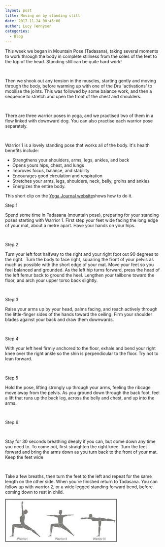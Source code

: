 ```yaml
---
layout: post
title: Moving on by standing still
date: 2017-11-24 08:43:00
author: Lucy Tennyson
categories:
  - Blog
---
```



This week we began in Mountain Pose (Tadasana), taking several moments to work through the body in complete stillness from the soles of the feet to the top of the head. Standing still can be quite hard work!

&nbsp;

Then we shook out any tension in the muscles, starting gently and moving through the body, before warming up with one of the Dru 'activations' to mobilise the joints. This was followed by some balance work, and then a sequence to stretch and open the front of the chest and shoulders.

&nbsp;

There are three warrior poses in yoga, and we practised two of them in a flow linked with downward dog. You can also practise each warrior pose separately.

&nbsp;

Warrior 1 is a lovely standing pose that works all of the body. It's health benefits include:

* Strengthens your shoulders, arms, legs, ankles, and back
* Opens yours hips, chest, and lungs
* Improves focus, balance, and stability
* Encourages good circulation and respiration
* Stretches your arms, legs, shoulders, neck, belly, groins and ankles
* Energizes the entire body.

This short clip on the [Yoga Journal website](https://www.yogajournal.com/poses/warrior-i-pose)shows how to do it.

Step 1

Spend some time in Tadasana (mountain pose), preparing for your standing poses starting with Warrior 1. First step your feet wide facing the long edge of your mat, about a metre apart. Have your hands on your hips.

&nbsp;

Step 2

Turn your left foot halfway to the right and your right foot out 90 degrees to the right.&nbsp; Turn the body to face right, squaring the front of your pelvis as much as possible with the short edge of your mat. Move your feet so you feel balanced and grounded. As the left hip turns forward, press the head of the left femur back to ground the heel. Lengthen your tailbone toward the floor, and arch your upper torso back slightly.

&nbsp;

Step 3

Raise your arms up by your head, palms facing, and reach actively through the little-finger sides of the hands toward the ceiling. Firm your shoulder blades against your back and draw them downwards.

&nbsp;

Step 4

With your left heel firmly anchored to the floor, exhale and bend your right knee over the right ankle so the shin is perpendicular to the floor. Try not to lean forward.

&nbsp;

Step 5

Hold the pose, lifting strongly up through your arms, feeling the ribcage move away from the pelvis. As you ground down through the back foot, feel a lift that runs up the back leg, across the belly and chest, and up into the arms.

&nbsp;

Step 6

&nbsp;

Stay for 30 seconds breathing deeply if you can, but come down any time you need to. To come out, first straighten the right knee. Turn the feet forward and bring the arms down as you turn back to the front of your mat. Keep the feet wide

&nbsp;

Take a few breaths, then turn the feet to the left and repeat for the same length on the other side. When you're finished return to Tadasana. You can follow up with warrior 2, or a wide legged standing forward bend, before coming down to rest in child.

![](/uploads/versions/yogawarriors---x----363-139x---.jpg)
